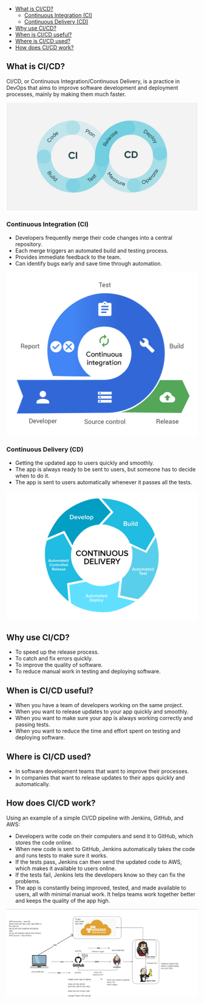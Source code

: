 -   [What is CI/CD?](#what-is-cicd)
    -   [Continuous Integration (CI)](#continuous-integration-ci)
    -   [Continuous Delivery (CD)](#continuous-delivery-cd)
-   [Why use CI/CD?](#why-use-cicd)
-   [When is CI/CD useful?](#when-is-cicd-useful)
-   [Where is CI/CD used?](#where-is-cicd-used)
-   [How does CI/CD work?](#how-does-cicd-work)

## What is CI/CD?

CI/CD, or Continuous Integration/Continuous Delivery, is a practice in DevOps that aims to improve software development and deployment processes, mainly by making them much faster.

![](image-2.png)

### Continuous Integration (CI)

-   Developers frequently merge their code changes into a central repository.
-   Each merge triggers an automated build and testing process.
-   Provides immediate feedback to the team.
-   Can identify bugs early and save time through automation.

![](image.png)

### Continuous Delivery (CD)

-   Getting the updated app to users quickly and smoothly.
-   The app is always ready to be sent to users, but someone has to decide when to do it.
-   The app is sent to users automatically whenever it passes all the tests.

![](image-1.png)

## Why use CI/CD?

-   To speed up the release process.
-   To catch and fix errors quickly.
-   To improve the quality of software.
-   To reduce manual work in testing and deploying software.

## When is CI/CD useful?

-   When you have a team of developers working on the same project.
-   When you want to release updates to your app quickly and smoothly.
-   When you want to make sure your app is always working correctly and passing tests.
-   When you want to reduce the time and effort spent on testing and deploying software.

## Where is CI/CD used?

-   In software development teams that want to improve their processes.
-   In companies that want to release updates to their apps quickly and automatically.

## How does CI/CD work?

Using an example of a simple CI/CD pipeline with Jenkins, GitHub, and AWS:

-   Developers write code on their computers and send it to GitHub, which stores the code online.
-   When new code is sent to GitHub, Jenkins automatically takes the code and runs tests to make sure it works.
-   If the tests pass, Jenkins can then send the updated code to AWS, which makes it available to users online.
-   If the tests fail, Jenkins lets the developers know so they can fix the problems.
-   The app is constantly being improved, tested, and made available to users, all with minimal manual work. It helps teams work together better and keeps the quality of the app high.

![](ci-cd2.png)

